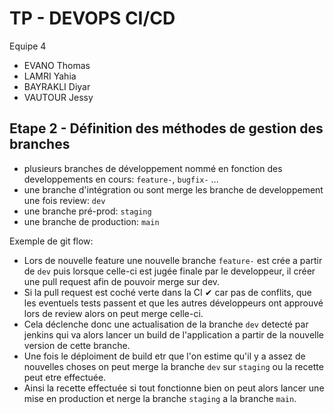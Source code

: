# TP - DEVOPS CI/CD

Equipe 4

- EVANO Thomas
- LAMRI Yahia
- BAYRAKLI Diyar
- VAUTOUR Jessy

## Etape 2 - Définition des méthodes de gestion des branches

- plusieurs branches de développement nommé en fonction des developpements en cours: `feature-`, `bugfix-` ...
- une branche d'intégration ou sont merge les branche de developpement une fois review: `dev`
- une branche pré-prod: `staging`
- une branche de production: `main`

Exemple de git flow:

- Lors de nouvelle feature une nouvelle branche `feature-` est crée a partir de `dev` puis lorsque celle-ci est jugée finale par le developpeur, il créer une pull request afin de pouvoir merge sur dev.
- Si la pull request est coché verte dans la CI ✔ car pas de conflits, que les eventuels tests passent et que les autres développeurs ont approuvé lors de review alors on peut merge celle-ci.
- Cela déclenche donc une actualisation de la branche `dev` detecté par jenkins qui va alors lancer un build de l'application a partir de la nouvelle version de cette branche.
- Une fois le déploiment de build etr que l'on estime qu'il y a assez de nouvelles choses on peut merge la branche `dev` sur `staging` ou la recette peut etre effectuée.
- Ainsi la recette effectuée si tout fonctionne bien on peut alors lancer une mise en production et nerge la branche `staging` a la branche `main`.
